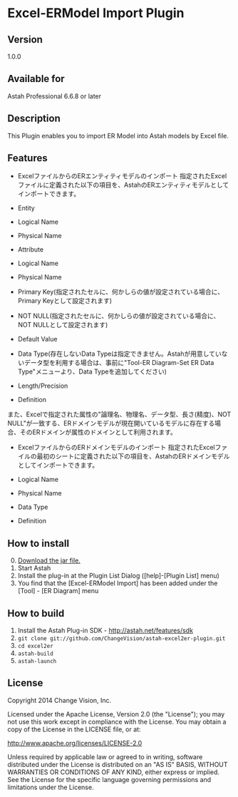Excel-ERModel Import Plugin
===============================

Version
----------------
1.0.0

Available for
----------------
Astah Professional 6.6.8 or later

Description
----------------
This Plugin enables you to import ER Model into Astah models by Excel file.

Features
--------------------
* ExcelファイルからのERエンティティモデルのインポート
 指定されたExcelファイルに定義された以下の項目を、AstahのERエンティティモデルとしてインポートできます。

 * Entity
  * Logical Name
  * Physical Name
 * Attribute
  * Logical Name
  * Physical Name
  * Primary Key(指定されたセルに、何かしらの値が設定されている場合に、Primary Keyとして設定されます) 
  * NOT NULL(指定されたセルに、何かしらの値が設定されている場合に、NOT NULLとして設定されます) 
  * Default Value
  * Data Type(存在しないData Typeは指定できません。Astahが用意していないデータ型を利用する場合は、事前に"Tool-ER Diagram-Set ER Data Type"メニューより、Data Typeを追加してください)
  * Length/Precision
  * Definition

 また、Excelで指定された属性の"論理名、物理名、データ型、長さ(精度)、NOT NULL"が一致する、ERドメインモデルが現在開いているモデルに存在する場合、そのERドメインが属性のドメインとして利用されます。

* ExcelファイルからのERドメインモデルのインポート
 指定されたExcelファイルの最初のシートに定義された以下の項目を、AstahのERドメインモデルとしてインポートできます。

 * Logical Name
 * Physical Name
 * Data Type
 * Definition

How to install
----------------
0. [Download the jar file.](http://cdn.change-vision.com/plugins/excel2er-1.0.0.jar)
1. Start Astah
2. Install the plug-in at the Plugin List Dialog ([help]-[Plugin List] menu)
3. You find that the [Excel-ERModel Import] has been added under the [Tool] - [ER Diagram] menu

How to build
------------
1. Install the Astah Plug-in SDK - <http://astah.net/features/sdk>
2. `git clone git://github.com/ChangeVision/astah-excel2er-plugin.git`
3. `cd excel2er`
4. `astah-build`
5. `astah-launch`

License
---------------
Copyright 2014 Change Vision, Inc.

Licensed under the Apache License, Version 2.0 (the "License");
you may not use this work except in compliance with the License.
You may obtain a copy of the License in the LICENSE file, or at:

   <http://www.apache.org/licenses/LICENSE-2.0>

Unless required by applicable law or agreed to in writing, software
distributed under the License is distributed on an "AS IS" BASIS,
WITHOUT WARRANTIES OR CONDITIONS OF ANY KIND, either express or implied.
See the License for the specific language governing permissions and
limitations under the License.

